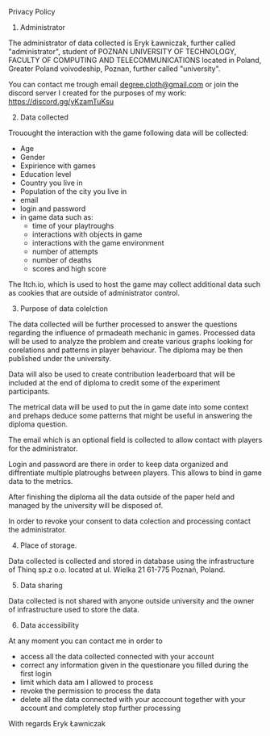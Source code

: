 Privacy Policy

1. Administrator

The administrator of data collected is Eryk Ławniczak, further called "administrator", student of POZNAN UNIVERSITY OF TECHNOLOGY, FACULTY OF COMPUTING AND TELECOMMUNICATIONS located in Poland, Greater Poland voivodeship, Poznan, further called "university".

You can contact me trough email degree.cloth@gmail.com or join the discord server I created for the purposes of my work: https://discord.gg/yKzamTuKsu

2. Data collected

Trouought the interaction with the game following data will be collected:

- Age
- Gender
- Expirience with games
- Education level
- Country you live in
- Population of the city you live in
- email
- login and password
- in game data such as:
  - time of your playtroughs
  - interactions with objects in game
  - interactions with the game environment
  - number of attempts
  - number of deaths
  - scores and high score

The Itch.io, which is used to host the game may collect additional data such as cookies that are outside of administrator control.

3. Purpose of data colelction
   
The data collected will be further processed to answer the questions regarding the influence of prmadeath mechanic in games. Processed data will be used to analyze the problem and create various graphs looking for corelations and patterns in player behaviour. The diploma may be then published under the university. 

Data will also be used to create contribution leaderboard that will be included at the end of diploma to credit some of the experiment participants.

The metrical data will be used to put the in game date into some context and prehaps deduce some patterns that might be useful in answering the diploma question.

The email which is an optional field is collected to allow contact with players for the administrator. 

Login and password are there in order to keep data organized and diffrentiate multiple platroughs between players. This allows to bind in game data to the metrics.

After finishing the diploma all the data outside of the paper held and managed by the university will be disposed of. 

In order to revoke your consent to data colection and processing contact the administrator.

4. Place of storage.

Data collected is collected and stored in database using the infrastructure of Thinq sp.z o.o. located at ul. Wielka 21 61-775 Poznań, Poland.


5. Data sharing

Data collected is not shared with anyone outside university and the owner of infrastructure used to store the data.

6. Data accessibility 

At any moment you can contact me in order to 
- access all the data collected connected with your account
- correct any information given in the questionare you filled during the first login
- limit which data am I allowed to process
- revoke the permission to process the data
- delete all the data connected with your acccount together with your account and completely stop further processing


With regards
Eryk Ławniczak